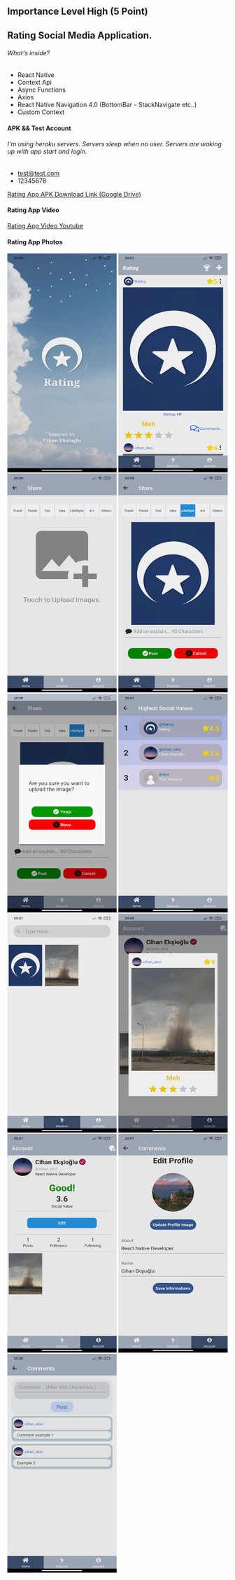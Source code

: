 ## Importance Level High (5 Point) 
## Rating Social Media Application.

###### What's inside?
- React Native
- Context Api
- Async Functions
- Axios
- React Native Navigation 4.0 (BottomBar - StackNavigate etc..)
- Custom Context


#### APK && Test Account
###### I'm using heroku servers. Servers sleep when no user. Servers are waking up with app start and login. 

- test@test.com
- 12345678

[Rating App APK Download Link (Google Drive) ](https://drive.google.com/file/d/14puLefPeBwGVUihHQoUrumKueqw7i_uT/view?usp=sharing)

#### Rating App Video

[Rating App Video Youtube](https://www.youtube.com/watch?v=Zp9CaQryaTQ)

#### Rating App Photos


<img src="https://github.com/CihanEksiogluBloo/Rating/blob/main/App%20Images/1.jpg?raw=true" width="250" height="500">
<img src="https://github.com/CihanEksiogluBloo/Rating/blob/main/App%20Images/2.jpg" width="250" height="500">
<img src="https://github.com/CihanEksiogluBloo/Rating/blob/main/App%20Images/3.jpg" width="250" height="500">
<img src="https://github.com/CihanEksiogluBloo/Rating/blob/main/App%20Images/4.jpg" width="250" height="500">
<img src="https://github.com/CihanEksiogluBloo/Rating/blob/main/App%20Images/4.5%20.jpg" width="250" height="500">
<img src="https://github.com/CihanEksiogluBloo/Rating/blob/main/App%20Images/5.jpg" width="250" height="500">
<img src="https://github.com/CihanEksiogluBloo/Rating/blob/main/App%20Images/6.jpg" width="250" height="500">
<img src="https://github.com/CihanEksiogluBloo/Rating/blob/main/App%20Images/7.jpg" width="250" height="500">
<img src="https://github.com/CihanEksiogluBloo/Rating/blob/main/App%20Images/8.jpg" width="250" height="500">
<img src="https://github.com/CihanEksiogluBloo/Rating/blob/main/App%20Images/9.jpg" width="250" height="500">
<img src="https://github.com/CihanEksiogluBloo/Rating/blob/main/App%20Images/1624208977270.jpg" width="250" height="500">



